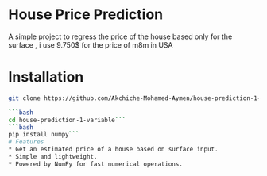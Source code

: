 # House Price Prediction

A simple project to regress the price of the house based only for the surface , i use 9.750$ for 
the price of m8m in USA

# Installation
```bash
git clone https://github.com/Akchiche-Mohamed-Aymen/house-prediction-1-variable.git

```bash
cd house-prediction-1-variable```
```bash
pip install numpy```
# Features
* Get an estimated price of a house based on surface input.
* Simple and lightweight.
* Powered by NumPy for fast numerical operations.